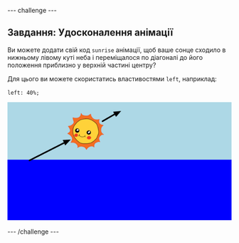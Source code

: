 --- challenge ---

## Завдання: Удосконалення анімації

Ви можете додати свій код `sunrise` анімації, щоб ваше сонце сходило в нижньому лівому куті неба і переміщалося по діагоналі до його положення приблизно у верхній частині центру?

Для цього ви можете скористатись властивостями `left`, наприклад:

    left: 40%;
    

![screenshot](images/sunrise-left.png)

--- /challenge ---